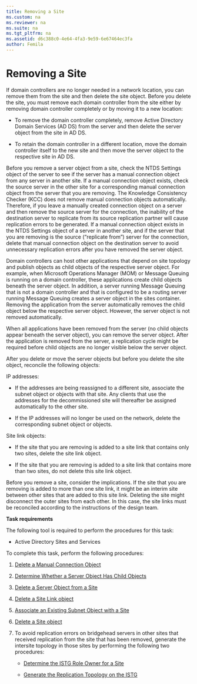 ```yaml
---
title: Removing a Site
ms.custom: na
ms.reviewer: na
ms.suite: na
ms.tgt_pltfrm: na
ms.assetid: d6c388c0-4e64-4fa3-9e59-6e67464ec3fa
author: Femila
---
```

# Removing a Site
  If domain controllers are no longer needed in a network location, you can remove them from the site and then delete the site object. Before you delete the site, you must remove each domain controller from the site either by removing domain controller completely or by moving it to a new location:  
  
-   To remove the domain controller completely, remove Active Directory Domain Services \(AD DS\) from the server and then delete the server object from the site in AD DS.  
  
-   To retain the domain controller in a different location, move the domain controller itself to the new site and then move the server object to the respective site in AD DS.  
  
 Before you remove a server object from a site, check the NTDS Settings object of the server to see if the server has a manual connection object from any server in another site. If a manual connection object exists, check the source server in the other site for a corresponding manual connection object from the server that you are removing. The Knowledge Consistency Checker \(KCC\) does not remove manual connection objects automatically. Therefore, if you leave a manually created connection object on a server and then remove the source server for the connection, the inability of the destination server to replicate from its source replication partner will cause replication errors to be generated. If a manual connection object exists in the NTDS Settings object of a server in another site, and if the server that you are removing is the source \(“replicate from”\) server for the connection, delete that manual connection object on the destination server to avoid unnecessary replication errors after you have removed the server object.  
  
 Domain controllers can host other applications that depend on site topology and publish objects as child objects of the respective server object. For example, when Microsoft Operations Manager \(MOM\) or Message Queuing is running on a domain controller, these applications create child objects beneath the server object. In addition, a server running Message Queuing that is not a domain controller and that is configured to be a routing server running Message Queuing creates a server object in the sites container. Removing the application from the server automatically removes the child object below the respective server object. However, the server object is not removed automatically.  
  
 When all applications have been removed from the server \(no child objects appear beneath the server object\), you can remove the server object. After the application is removed from the server, a replication cycle might be required before child objects are no longer visible below the server object.  
  
 After you delete or move the server objects but before you delete the site object, reconcile the following objects:  
  
 IP addresses:  
  
-   If the addresses are being reassigned to a different site, associate the subnet object or objects with that site. Any clients that use the addresses for the decommissioned site will thereafter be assigned automatically to the other site.  
  
-   If the IP addresses will no longer be used on the network, delete the corresponding subnet object or objects.  
  
 Site link objects:  
  
-   If the site that you are removing is added to a site link that contains only two sites, delete the site link object.  
  
-   If the site that you are removing is added to a site link that contains more than two sites, do not delete this site link object.  
  
 Before you remove a site, consider the implications. If the site that you are removing is added to more than one site link, it might be an interim site between other sites that are added to this site link. Deleting the site might disconnect the outer sites from each other. In this case, the site links must be reconciled according to the instructions of the design team.  
  
 **Task requirements**  
  
 The following tool is required to perform the procedures for this task:  
  
-   Active Directory Sites and Services  
  
 To complete this task, perform the following procedures:  
  
1.  [Delete a Manual Connection Object](../Topic/Delete-a-Manual-Connection-Object.md)  
  
2.  [Determine Whether a Server Object Has Child Objects](../Topic/Determine-Whether-a-Server-Object-Has-Child-Objects.md)  
  
3.  [Delete a Server Object from a Site](../Topic/Delete-a-Server-Object-from-a-Site.md)  
  
4.  [Delete a Site Link object](../Topic/Delete-a-Site-Link-object.md)  
  
5.  [Associate an Existing Subnet Object with a Site](../Topic/Associate-an-Existing-Subnet-Object-with-a-Site.md)  
  
6.  [Delete a Site object](../Topic/Delete-a-Site-object.md)  
  
7.  To avoid replication errors on bridgehead servers in other sites that received replication from the site that has been removed, generate the intersite topology in those sites by performing the following two procedures:  
  
    -   [Determine the ISTG Role Owner for a Site](../Topic/Determine-the-ISTG-Role-Owner-for-a-Site.md)  
  
    -   [Generate the Replication Topology on the ISTG](../Topic/Generate-the-Replication-Topology-on-the-ISTG.md)  
  
  